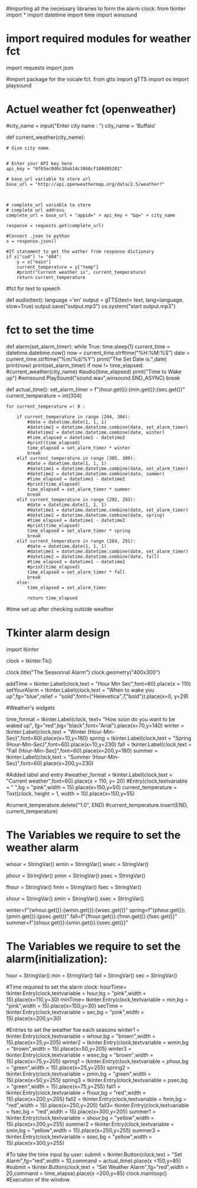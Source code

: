#Importing all the necessary libraries to form the alarm clock:
from tkinter import *
import datetime
import time
import winsound

# import required modules for weather fct 
import requests
import json

#import package for the vocale fct.
from gtts import gTTS
import os
import playsound



# Actuel weather fct (openweather)

#city_name = input("Enter city name : ")
city_name = 'Buffalo'

def current_weather(city_name):
    
    # Give city name 
  
    
    # Enter your API key here 
    api_key = "0f65ec0d6c38ab14c3460cf180d05201"
    
    # base_url variable to store url 
    base_url = "http://api.openweathermap.org/data/2.5/weather?"
    
    
    
    # complete_url variable to store 
    # complete url address 
    complete_url = base_url + "appid=" + api_key + "&q=" + city_name
    
    response = requests.get(complete_url)
    
    #Convert .json to python
    x = response.json()
    
    #If statement to get the wather from response dictionary
    if x["cod"] != "404":
        y = x["main"]
        current_temperature = y["temp"]
        #print("Current weather is", current_temperature)
        return current_temperature
        
#fct for text to speech

def audio(text):
    language ='en'
    output = gTTS(text= text, lang=language, slow=True)
    output.save("output.mp3")
    os.system("start output.mp3")




# fct to set the time

def alarm(set_alarm_timer):
    while True:
        time.sleep(1)
        current_time = datetime.datetime.now()
        now = current_time.strftime("%H:%M:%S")
        date = current_time.strftime("%m/%d/%Y")
        print("The Set Date is:",date)
        print(now)
        print(set_alarm_timer)
        if now != time_elapsed:
            #current_weather(city_name)
            #audio(time_elapsed)
            print("Time to Wake up")
        #winsound.PlaySound("sound.wav",winsound.SND_ASYNC)
        break

def actual_time():
    set_alarm_timer = f"{hour.get()}:{min.get()}:{sec.get()}"
    current_temperature = int(304)
            
    for current_temperature =! 0 :
        
        if current_temperature in range (294, 304):
            #date = datetime.date(1, 1, 1)
            #datetime1 = datetime.datetime.combine(date, set_alarm_timer)
            #datetime2 = datetime.datetime.combine(date, winter)
            #time_elapsed = datetime1 - datetime2
            #print(time_elapsed)
            time_elapsed = set_alarm_timer * winter
            break
        elif current_temperature in range (305, 309):
            #date = datetime.date(1, 1, 1)
            #datetime1 = datetime.datetime.combine(date, set_alarm_timer)
            #datetime2 = datetime.datetime.combine(date, summer)
            #time_elapsed = datetime1 - datetime2
            #print(time_elapsed)
            time_elapsed = set_alarm_timer * summer
            break
        elif current_temperature in range (292, 293):
            #date = datetime.date(1, 1, 1)
            #datetime1 = datetime.datetime.combine(date, set_alarm_timer)
            #datetime2 = datetime.datetime.combine(date, spring)
            #time_elapsed = datetime1 - datetime2
            #print(time_elapsed)
            time_elapsed = set_alarm_timer * spring
            break
        elif current_temperature in range (284, 291):
            #date = datetime.date(1, 1, 1)
            #datetime1 = datetime.datetime.combine(date, set_alarm_timer)
            #datetime2 = datetime.datetime.combine(date, fall)
            #time_elapsed = datetime1 - datetime2
            #print(time_elapsed)
            time_elapsed = set_alarm_timer * fall
            break
        else:
            time_elapsed = set_alarm_timer
            
            return time_elapsed
            
            
    
#time set up after checking outside weather

# Tkinter alarm design

import tkinter

clock = tkinter.Tk()

clock.title("The Seasonnal Alarm")
clock.geometry("400x300")

addTime = tkinter.Label(clock,text = "Hour  Min   Sec",font=60).place(x = 110)
setYourAlarm = tkinter.Label(clock,text = "When to wake you up",fg="blue",relief = "solid",font=("Helevetica",7,"bold")).place(x=0, y=29)

#Weather's widgets

time_format = tkinter.Label(clock, text= "How soon do you want to be waked up", fg="red",bg="black",font="Arial").place(x=70,y=140)
winter = tkinter.Label(clock,text = "Winter (Hour-Min-Sec)",font=60).place(x=10,y=180)
spring = tkinter.Label(clock,text = "Spring (Hour-Min-Sec)",font=60).place(x=10,y=230)
fall = tkinter.Label(clock,text = "Fall (Hour-Min-Sec)",font=60).place(x=200,y=180)
summer = tkinter.Label(clock,text = "Summer (Hour-Min-Sec)",font=60).place(x=200,y=230)


#Added label and entry
#weather_format = tkinter.Label(clock,text = "Current weather",font=60).place(x = 110, y= 20)
#Entry(clock,textvariable = " ",bg = "pink",width = 15).place(x=150,y=50)
current_temperature = Text(clock, height = 1, width = 10).place(x=150,y=55) 

#current_temperature.delete("1.0", END) 
#current_temperature.insert(END, current_temperature)  

# The Variables we require to set the weather alarm
whour = StringVar()
wmin = StringVar()
wsec = StringVar()

phour = StringVar()
pmin = StringVar()
psec = StringVar()

fhour = StringVar()
fmin = StringVar()
fsec = StringVar()

shour = StringVar()
smin = StringVar()
ssec = StringVar()

winter=f"{whour.get()}:{wmin.get()}:{wsec.get()}"
spring=f"{phour.get()}:{pmin.get()}:{psec.get()}"
fall=f"{fhour.get()}:{fmin.get()}:{fsec.get()}"
summer=f"{shour.get()}:{smin.get()}:{ssec.get()}"

# The Variables we require to set the alarm(initialization):
hour = StringVar()
min = StringVar()
fall = StringVar()
sec = StringVar()


#Time required to set the alarm clock:
hourTime= tkinter.Entry(clock,textvariable = hour,bg = "pink",width = 15).place(x=110,y=30)
minTime= tkinter.Entry(clock,textvariable = min,bg = "pink",width = 15).place(x=150,y=30)
secTime = tkinter.Entry(clock,textvariable = sec,bg = "pink",width = 15).place(x=200,y=30)

#Entries to set the weather foe each seasons
winter1 = tkinter.Entry(clock,textvariable = whour,bg = "brown",width = 15).place(x=25,y=205)
winter2 = tkinter.Entry(clock,textvariable = wmin,bg = "brown",width = 15).place(x=50,y=205)
winter3 = tkinter.Entry(clock,textvariable = wsec,bg = "brown",width = 15).place(x=75,y=205)
spring1 = tkinter.Entry(clock,textvariable = phour,bg = "green",width = 15).place(x=25,y=255)
spring2 = tkinter.Entry(clock,textvariable = pmin,bg = "green",width = 15).place(x=50,y=255)
spring3 = tkinter.Entry(clock,textvariable = psec,bg = "green",width = 15).place(x=75,y=255)
fall1 = tkinter.Entry(clock,textvariable = fhour,bg = "red",width = 15).place(x=200,y=205)
fall2 = tkinter.Entry(clock,textvariable = fmin,bg = "red",width = 15).place(x=250,y=205)
fall3= tkinter.Entry(clock,textvariable = fsec,bg = "red",width = 15).place(x=300,y=205)
summer1 = tkinter.Entry(clock,textvariable = shour,bg = "yellow",width = 15).place(x=200,y=255)
summer2 = tkinter.Entry(clock,textvariable = smin,bg = "yellow",width = 15).place(x=250,y=255)
summer3 = tkinter.Entry(clock,textvariable = ssec,bg = "yellow",width = 15).place(x=300,y=255)

#To take the time input by user:
submit = tkinter.Button(clock,text = "Set Alarm",fg="red",width = 10,command = actual_time).place(x =150,y=85)
#submit = tkinter.Button(clock,text = "Set Weather Alarm",fg="red",width = 20,command = time_elapse).place(x =200,y=85)
clock.mainloop()
#Execution of the window.
